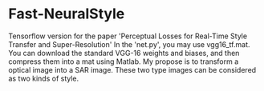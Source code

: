 # Fast-NeuralStyle
Tensorflow version for the paper 'Perceptual Losses for Real-Time Style Transfer and Super-Resolution'
In the 'net.py', you may use vgg16_tf.mat. You can download the standard VGG-16 weights and biases, and then compress them into a mat using Matlab.
My propose is to transform a optical image into a SAR image. These two type images can be considered as two kinds of style.
